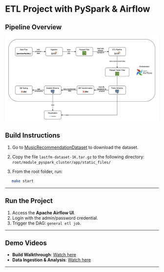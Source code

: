# ETL Project with PySpark & Airflow

## Pipeline Overview
![image info](./assets/pipeline_overview.png)

## Build Instructions
1. Go to [MusicRecommendationDataset](http://ocelma.net/MusicRecommendationDataset/lastfm-1K.html) to download the dataset.

2. Copy the file `lastfm-dataset-1K.tar.gz` to the following directory: `root/module_pyspark_cluster/app/static_files/`

3. From the root folder, run:  
```bash
   make start
````

---

## Run the Project

1. Access the **Apache Airflow UI**.
2. Login with the admin/password credential.
3. Trigger the DAG: `general etl job`.

---

## Demo Videos

* **Build Walkthrough**: [Watch here](https://youtu.be/1IGaGKrMQsc)
* **Data Ingestion & Analysis**: [Watch here](https://youtu.be/nuU23nYiz8c)

---
